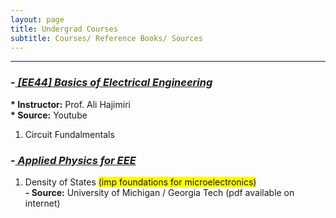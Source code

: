 ```yaml
---
layout: page
title: Undergrad Courses
subtitle: Courses/ Reference Books/ Sources
---
```



-----------

### -<EM><U> [EE44] Basics of Electrical Engineering </U></EM>
<b> * Instructor:</b> Prof. Ali Hajimiri <br> <b> * Source:</b> Youtube
1. Circuit Fundalmentals
   

### -<EM><U> Applied Physics for EEE </U></EM>

1. Density of States <span style="background-color: #FFFF00">(imp foundations for microelectronics)</span>
   <br> <b> - Source:</b> University of Michigan / Georgia Tech  (pdf available on internet)



